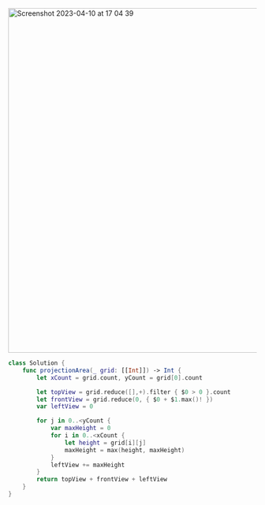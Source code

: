 <img width="700" alt="Screenshot 2023-04-10 at 17 04 39" src="https://user-images.githubusercontent.com/73763976/230942033-923a3350-b999-462d-b9ed-15ed562a53fe.png">

```swift
class Solution {
    func projectionArea(_ grid: [[Int]]) -> Int {
        let xCount = grid.count, yCount = grid[0].count

        let topView = grid.reduce([],+).filter { $0 > 0 }.count
        let frontView = grid.reduce(0, { $0 + $1.max()! })
        var leftView = 0

        for j in 0..<yCount { 
            var maxHeight = 0
            for i in 0..<xCount { 
                let height = grid[i][j]
                maxHeight = max(height, maxHeight)
            }
            leftView += maxHeight
        }
        return topView + frontView + leftView
    }
}

```
